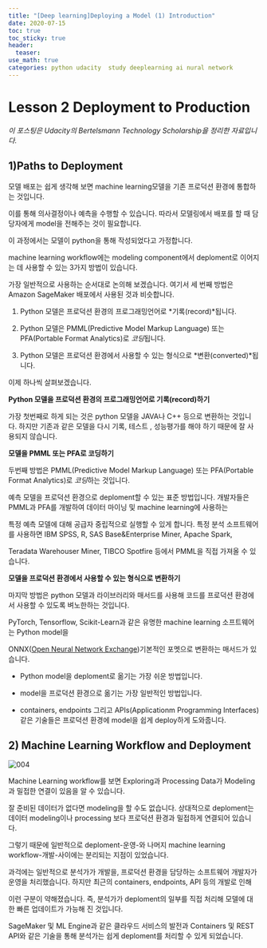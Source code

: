 ```yaml
---
title: "[Deep learning]Deploying a Model (1) Introduction"
date: 2020-07-15
toc: true
toc_sticky: true
header:
  teaser: 
use_math: true
categories: python udacity  study deeplearning ai nural network
---
```


#  Lesson 2 Deployment to Production

*이 포스팅은 Udacity의 Bertelsmann Technology Scholarship을 정리한 자료입니다.*  

## 1)Paths to Deployment

모델 배포는 쉽게 생각해 보면 machine learning모델을 기존 프로덕션 환경에 통합하는 것입니다. 

이를 통해 의사결정이나 예측을 수행할 수 있습니다. 따라서 모델링에서 배포를 할 때 담당자에게 model을 전해주는 것이 필요합니다.

이 과정에서는 모델이 python을 통해 작성되었다고 가정합니다. 

machine learning workflow에는 modeling component에서 deploment로 이어지는 데 사용할 수 있는 3가지 방법이 있습니다.

가장 일반적으로 사용하는 순서대로 논의해 보겠습니다. 여기서 세 번째 방법은 Amazon SageMaker 배포에서 사용된 것과 비슷합니다.

1. Python 모델은 프로덕션 환경의 프로그래밍언어로 *기록(record)*됩니다.

2. Python 모델은 PMML(Predictive Model Markup Language) 또는 PFA(Portable Format Analytics)로 *코딩*됩니다.

3. Python 모델은 프로덕션 환경에서 사용할 수 있는 형식으로 *변환(converted)*됩니다.

이제 하나씩 살펴보겠습니다.

**Python 모델을 프로덕션 환경의 프로그래밍언어로 기록(record)하기**

 가장 첫번째로 하게 되는 것은 python 모델을 JAVA나 C++ 등으로 변환하는 것입니다. 하지만 기존과 같은 모델을 다시 기록, 테스트 , 성능평가를 해야 하기 때문에 잘 사용되지 않습니다.
 
**모델을 PMML 또는 PFA로 코딩하기**

 두번째 방법은 PMML(Predictive Model Markup Language) 또는 PFA(Portable Format Analytics)로 *코딩*하는 것입니다.
 
예측 모델을 프로덕션 환경으로 deploment할 수 있는 표준 방법입니다. 개발자들은 PMML과 PFA를 개발하여 데이터 마이닝 및 machine learning에 사용하는

특정 예측 모델에 대해 공급자 중립적으로 실행할 수 있게 합니다. 특정 분석 소프트웨어를 사용하면 IBM SPSS, R, SAS Base&Enterprise Miner, Apache Spark,

Teradata Warehouser Miner, TIBCO Spotfire 등에서 PMML을 직접 가져올 수 있습니다.

**모델을 프로덕션 환경에서 사용할 수 있는 형식으로 변환하기**

 마지막 방법은 python 모델과 라이브러리와 매서드를 사용해 코드를 프로덕션 환경에서 사용할 수 있도록 벼노한하는 것입니다.
 
PyTorch, Tensorflow, Scikit-Learn과 같은 유명한 machine learning 소프트웨어는 Python model을 
 
ONNX([Open Neural Network Exchange](https://onnx.ai/))기본적인 포멧으로 변환하는 매서드가 있습니다.

* Python model을 deploment로 옮기는 가장 쉬운 방법입니다.

* model을 프로덕션 환경으로 옮기는 가장 일반적인 방법입니다.

* containers, endpoints 그리고 APIs(Applicationm Programming Interfaces)같은 기술들은 프로덕션 환경에 model을 쉽게 deploy하게 도와줍니다.
 

## 2) Machine Learning Workflow and Deployment


![004](https://drive.google.com/uc?id=1w0X9BQTQiojKVd6DBXymJnq4hu-YIBdd)
	 
 Machine Learning workflow를 보면 Exploring과 Processing Data가 Modeling과 밀접한 연결이 있음을 알 수 있습니다.

잘 준비된 데이터가 없다면 modeling을 할 수도 없습니다. 상대적으로 deploment는 데이터 modeling이나 processing 보다 프로덕션 환경과 밀접하게 연결되어 있습니다.

그렇기 때문에 일반적으로 deploment-운영-와 나머지 machine learning workflow-개발-사이에는 분리되는 지점이 있었습니다. 

과걱에는 일반적으로 분석가가 개발을, 프로덕션 환경을 담당하는 소프트웨어 개발자가 운영을 처리했습니다. 하지만 최근의 containers, endpoints, API 등의 개발로 인해

이런 구분이 약해졌습니다. 즉, 분석가가 deploment의 일부를 직접 처리해 모델에 대한 빠른 업데이트가 가능해 진 것입니다.

SageMaker 및 ML Engine과 같은 클라우드 서비스의 발전과 Containers 및 REST API와 같은 기술을 통해 분석가는 쉽게 deploment를 처리할 수 있게 되었습니다.
